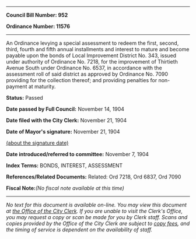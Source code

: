 

********

**Council Bill Number: 952**
   
**Ordinance Number: 11576**
********

 An Ordinance levying a special assessment to redeem the first, second, third, fourth and fifth annual installments and interest to mature and become payable upon the bonds of Local Improvement District No. 343, issued under authority of Ordinance No. 7218, for the improvement of Thirtieth Avenue South under Ordinance No. 6537, in accordance with the assessment roll of said district as approved by Ordinance No. 7090 providing for the collection thereof; and providing penalties for non-payment at maturity.

**Status:** Passed
   
**Date passed by Full Council:** November 14, 1904
   
**Date filed with the City Clerk:** November 21, 1904
   
**Date of Mayor's signature:** November 21, 1904
   
[(about the signature date)](/~public/approvaldate.htm)
   
   
   
**Date introduced/referred to committee:** November 7, 1904
   
   
**Index Terms:** BONDS, INTEREST, ASSESSMENT

**References/Related Documents:** Related: Ord 7218, Ord 6837, Ord 7090

**Fiscal Note:**_(No fiscal note available at this time)_
********

_No text for this document is available on-line. You may view this document at [the Office of the City Clerk](http://www.seattle.gov/leg/clerk/contactUs.htm). If you are unable to visit the Clerk's Office, you may request a copy or scan be made for you by Clerk staff. Scans and copies provided by the Office of the City Clerk are subject to [copy fees](http://clerk.seattle.gov/~public/clerkfees.htm), and the timing of service is dependent on the availability of staff._


